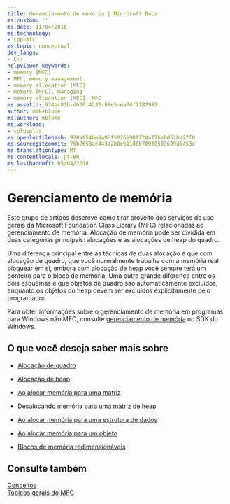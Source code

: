 ```yaml
---
title: Gerenciamento de memória | Microsoft Docs
ms.custom: ''
ms.date: 11/04/2016
ms.technology:
- cpp-mfc
ms.topic: conceptual
dev_langs:
- C++
helpviewer_keywords:
- memory [MFC]
- MFC, memory management
- memory allocation [MFC]
- memory [MFC], managing
- memory allocation [MFC], MFC
ms.assetid: 934ac81b-d630-4232-88e5-ea74f7187987
author: mikeblome
ms.author: mblome
ms.workload:
- cplusplus
ms.openlocfilehash: 928a954be6a96f5026a98f724a77bebd51be27f0
ms.sourcegitcommit: 76b7653ae443a2b8eb1186b789f8503609d6453e
ms.translationtype: MT
ms.contentlocale: pt-BR
ms.lasthandoff: 05/04/2018
---
```

# <a name="memory-management"></a>Gerenciamento de memória
Este grupo de artigos descreve como tirar proveito dos serviços de uso gerais da Microsoft Foundation Class Library (MFC) relacionadas ao gerenciamento de memória. Alocação de memória pode ser dividida em duas categorias principais: alocações e as alocações de heap do quadro.  
  
 Uma diferença principal entre as técnicas de duas alocação é que com alocação de quadro, que você normalmente trabalha com a memória real bloquear em si, embora com alocação de heap você sempre terá um ponteiro para o bloco de memória. Uma outra grande diferença entre os dois esquemas é que objetos de quadro são automaticamente excluídos, enquanto os objetos do heap devem ser excluídos explicitamente pelo programador.  
  
 Para obter informações sobre o gerenciamento de memória em programas para Windows não MFC, consulte [gerenciamento de memória](http://msdn.microsoft.com/library/windows/desktop/aa366779) no SDK do Windows.  
  
## <a name="what-do-you-want-to-know-more-about"></a>O que você deseja saber mais sobre  
  
-   [Alocação de quadro](../mfc/memory-management-frame-allocation.md)  
  
-   [Alocação de heap](../mfc/memory-management-heap-allocation.md)  
  
-   [Ao alocar memória para uma matriz](../mfc/memory-management-examples.md)  
  
-   [Desalocando memória para uma matriz de heap](../mfc/memory-management-examples.md)  
  
-   [Ao alocar memória para uma estrutura de dados](../mfc/memory-management-examples.md)  
  
-   [Ao alocar memória para um objeto](../mfc/memory-management-examples.md)  
  
-   [Blocos de memória redimensionáveis](../mfc/memory-management-resizable-memory-blocks.md)  
  
## <a name="see-also"></a>Consulte também  
 [Conceitos](../mfc/mfc-concepts.md)   
 [Tópicos gerais do MFC](../mfc/general-mfc-topics.md)

